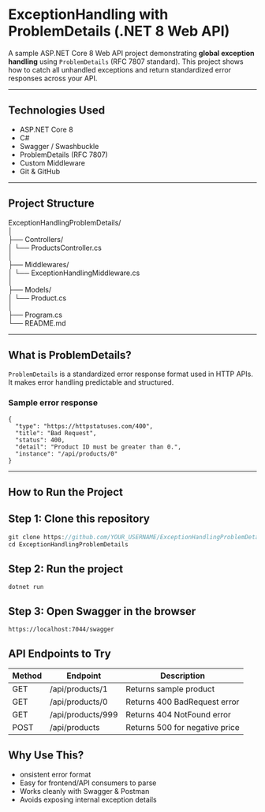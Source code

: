 ﻿# ExceptionHandling with ProblemDetails (.NET 8 Web API)

A sample ASP.NET Core 8 Web API project demonstrating **global exception handling** using `ProblemDetails` (RFC 7807 standard). This project shows how to catch all unhandled exceptions and return standardized error responses across your API.

---

## Technologies Used

- ASP.NET Core 8
- C#
- Swagger / Swashbuckle
- ProblemDetails (RFC 7807)
- Custom Middleware
- Git & GitHub

---

## Project Structure

ExceptionHandlingProblemDetails/  
│  
├── Controllers/  
│ └── ProductsController.cs  
│  
├── Middlewares/  
│ └── ExceptionHandlingMiddleware.cs  
│  
├── Models/  
│ └── Product.cs  
│  
├── Program.cs  
└── README.md  


---

## What is ProblemDetails?

`ProblemDetails` is a standardized error response format used in HTTP APIs. It makes error handling predictable and structured.

### Sample error response

```
{
  "type": "https://httpstatuses.com/400",
  "title": "Bad Request",
  "status": 400,
  "detail": "Product ID must be greater than 0.",
  "instance": "/api/products/0"
}
```
----

## How to Run the Project
## Step 1: Clone this repository

```csharp
git clone https://github.com/YOUR_USERNAME/ExceptionHandlingProblemDetails.git
cd ExceptionHandlingProblemDetails
```

## Step 2: Run the project

```
dotnet run
```

## Step 3: Open Swagger in the browser

```
https://localhost:7044/swagger
```

## API Endpoints to Try

| Method | Endpoint          | Description                    |
| ------ | ----------------- | ------------------------------ |
| GET    | /api/products/1   | Returns sample product         |
| GET    | /api/products/0   | Returns 400 BadRequest error   |
| GET    | /api/products/999 | Returns 404 NotFound error     |
| POST   | /api/products     | Returns 500 for negative price |

## Why Use This?

- onsistent error format
- Easy for frontend/API consumers to parse
- Works cleanly with Swagger & Postman
- Avoids exposing internal exception details
